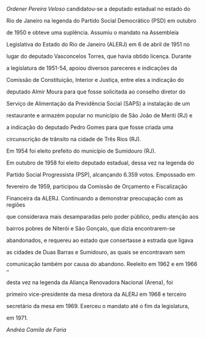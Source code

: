 

*Ordener Pereira Veloso* candidatou-se a deputado estadual no estado do

Rio de Janeiro na legenda do Partido Social Democrático (PSD) em outubro

de 1950 e obteve uma suplência. Assumiu o mandato na Assembleia

Legislativa do Estado do Rio de Janeiro (ALERJ) em 6 de abril de 1951 no

lugar do deputado Vasconcelos Torres, que havia obtido licença. Durante

a legislatura de 1951-54, apoiou diversos pareceres e indicações da

Comissão de Constituição, Interior e Justiça, entre eles a indicação do

deputado Almir Moura para que fosse solicitada ao conselho diretor do

Serviço de Alimentação da Previdência Social (SAPS) a instalação de um

restaurante e armazém popular no município de São João de Meriti (RJ) e

a indicação do deputado Pedro Gomes para que fosse criada uma

circunscrição de trânsito na cidade de Três Rios (RJ).



Em 1954 foi eleito prefeito do município de Sumidouro (RJ).



Em outubro de 1958 foi eleito deputado estadual, dessa vez na legenda do

Partido Social Progressista (PSP), alcançando 6.359 votos. Empossado em

fevereiro de 1959, participou da Comissão de Orçamento e Fiscalização

Financeira da ALERJ. Continuando a demonstrar preocupação com as regiões

que considerava mais desamparadas pelo poder público, pediu atenção aos

bairros pobres de Niterói e São Gonçalo, que dizia encontrarem-se

abandonados, e requereu ao estado que consertasse a estrada que ligava

as cidades de Duas Barras e Sumidouro, as quais se encontravam sem

comunicação também por causa do abandono. Reeleito em 1962 e em 1966 –

desta vez na legenda da Aliança Renovadora Nacional (Arena), foi

primeiro vice-presidente da mesa diretora da ALERJ em 1968 e terceiro

secretário da mesa em 1969. Exerceu o mandato até o fim da legislatura,

em 1971.



*Andréa Camila de Faria*



